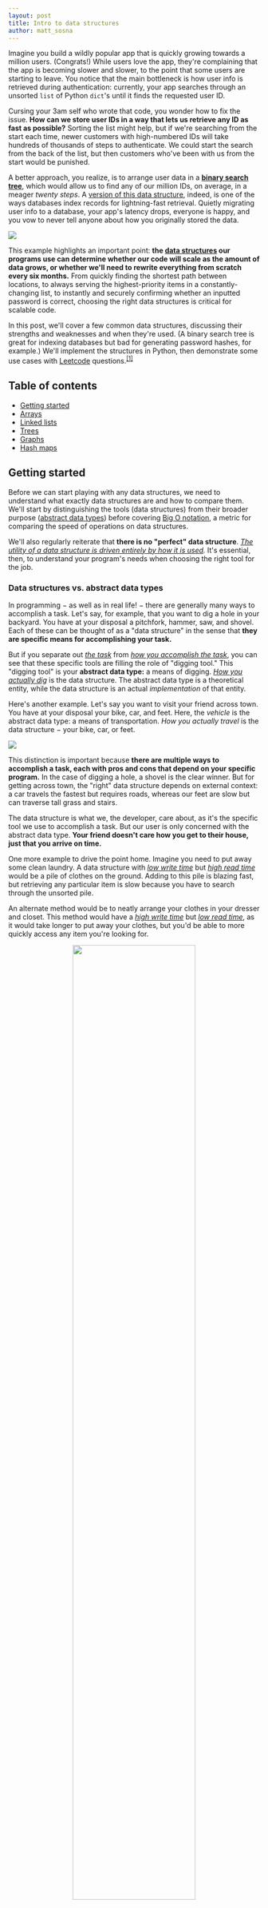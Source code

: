 ```yaml
---
layout: post
title: Intro to data structures
author: matt_sosna
---
```


Imagine you build a wildly popular app that is quickly growing towards a million users. (Congrats!) While users love the app, they're complaining that the app is becoming slower and slower, to the point that some users are starting to leave. You notice that the main bottleneck is how user info is retrieved during authentication: currently, your app searches through an unsorted `list` of Python `dict`'s until it finds the requested user ID.

Cursing your 3am self who wrote that code, you wonder how to fix the issue. **How can we store user IDs in a way that lets us retrieve any ID as fast as possible?** Sorting the list might help, but if we're searching from the start each time, newer customers with high-numbered IDs will take hundreds of thousands of steps to authenticate. We could start the search from the back of the list, but then customers who've been with us from the start would be punished.

A better approach, you realize, is to arrange user data in a [**binary search tree**](https://en.wikipedia.org/wiki/Binary_search_tree), which would allow us to find any of our million IDs, on average, in a meager _twenty steps_. A [version of this data structure](https://en.wikipedia.org/wiki/B-tree), indeed, is one of the ways databases index records for lightning-fast retrieval. Quietly migrating user info to a database, your app's latency drops, everyone is happy, and you vow to never tell anyone about how you originally stored the data.

<img src="{{site.baseurl}}/images/computer_science/arr_v_tree.png">

This example highlights an important point: **the <u>data structures</u> our programs use can determine whether our code will scale as the amount of data grows, or whether we'll need to rewrite everything from scratch every six months.** From quickly finding the shortest path between locations, to always serving the highest-priority items in a constantly-changing list, to instantly and securely confirming whether an inputted password is correct, choosing the right data structures is critical for scalable code.

In this post, we'll cover a few common data structures, discussing their strengths and weaknesses and when they're used. (A binary search tree is great for indexing databases but bad for generating password hashes, for example.) We'll implement the structures in Python, then demonstrate some use cases with [Leetcode](https://leetcode.com/) questions.<sup>[[1]](#1-intro)</sup>

## Table of contents
* [Getting started](#getting-started)
* [Arrays](#arrays)
* [Linked lists](#linked-lists)
* [Trees](#trees)
* [Graphs](#graphs)
* [Hash maps](#hash-maps)

## Getting started
Before we can start playing with any data structures, we need to understand what exactly data structures are and how to compare them. We'll start by distinguishing the tools (data structures) from their broader purpose ([abstract data types](https://en.wikipedia.org/wiki/Abstract_data_type)) before covering [Big O notation](https://en.wikipedia.org/wiki/Big_O_notation), a metric for comparing the speed of operations on data structures.

We'll also regularly reiterate that **there is no "perfect" data structure**. _<u>The utility of a data structure is driven entirely by how it is used</u>._ It's essential, then, to understand your program's needs when choosing the right tool for the job.

### Data structures vs. abstract data types
In programming $-$ as well as in real life! $-$ there are generally many ways to accomplish a task. Let's say, for example, that you want to dig a hole in your backyard. You have at your disposal a pitchfork, hammer, saw, and shovel. Each of these can be thought of as a "data structure" in the sense that **they are specific means for accomplishing your task.**

But if you separate out <i><u>the task</u></i> from <i><u>how you accomplish the task</u></i>, you can see that these specific tools are filling the role of "digging tool." This "digging tool" is your **abstract data type:** a means of digging. _<u>How you actually dig</u>_ is the data structure. The abstract data type is a theoretical entity, while the data structure is an actual _implementation_ of that entity.

Here's another example. Let's say you want to visit your friend across town. You have at your disposal your bike, car, and feet. Here, the _vehicle_ is the abstract data type: a means of transportation. _How you actually travel_ is the data structure $-$ your bike, car, or feet.

<img src="{{  site.baseurl  }}/images/computer_science/abstract_ds.png">

This distinction is important because **there are multiple ways to accomplish a task, each with pros and cons that depend on your specific program.** In the case of digging a hole, a shovel is the clear winner. But for getting across town, the "right" data structure depends on external context: a car travels the fastest but requires roads, whereas our feet are slow but can traverse tall grass and stairs.

The data structure is what we, the developer, care about, as it's the specific tool we use to accomplish a task. But our user is only concerned with the abstract data type. **Your friend doesn't care how you get to their house, just that you arrive on time.**

One more example to drive the point home. Imagine you need to put away some clean laundry. A data structure with _<u>low write time</u>_ but _<u>high read time</u>_ would be a pile of clothes on the ground. Adding to this pile is blazing fast, but retrieving any particular item is slow because you have to search through the unsorted pile.

An alternate method would be to neatly arrange your clothes in your dresser and closet. This method would have a _<u>high write time</u>_ but _<u>low read time</u>_, as it would take longer to put away your clothes, but you'd be able to more quickly access any item you're looking for.

<center>
<img src="{{  site.baseurl  }}/images/computer_science/pile.png" height="70%" width="70%">
</center>

While this example might sound silly, it's actually not too far off from the strategies of dumping data into [AWS S3](https://aws.amazon.com/s3/) versus a database, or to some degree storing it in a [highly-structured SQL vs. flexible NoSQL database]({{  site.baseurl  }}/SQL_vs_NoSQL). The dresser and closet isn't automatically the best approach $-$ logging data, for example, is written far more than it's read, so a "pile of clothes" approach of saving raw output to S3 can actually work well.

### Big O notation
While it makes intuitive sense that it's easier to dig a hole with a shovel than a hammer, how do we quantify the difference in performance? The _number of seconds_ it takes to dig is a good metric, but to deal with holes of differing sizes, we'd probably want something more like _seconds per cubic foot_.

This only gets us part of the way, though $-$ how do we account for shovels that are different sizes, or the people doing the digging? A bodybuilder with a hammer can dig a hole faster than a toddler with a shovel, but that doesn't mean the hammer is a better digging tool.

<center>
<img src="{{  site.baseurl }}/images/computer_science/big-o.png" height="80%" width="80%">
</center>

In computer terms, these two considerations can be reframed as **_the amount of data_** being processed, and **_the machine being using._** When comparing how well data structures perform some operation $-$ like storing new data or retrieving a requested element $-$ we want a metric that quantifies how performance scales with the amount of data, independent of what machine we use.

To do this, we can turn to [**Big O notation**](https://en.wikipedia.org/wiki/Big_O_notation), denoted as $O(&sdot;)$. Big O is a measure of the "worst-case" efficiency, an upper bound on how long it would take to accomplish a task (or how much memory it would require, which we won't cover here). Searching for an element in an unsorted list is $O(n)$, for example, because in the worst case, you have to search the entire list.

Here's another example of an operation with $O(n)$ time complexity. Displaying every element in a Python `list` takes more time depending on how many elements there are in the list. Specifically, the time it takes _grows linearly_: if you double the number of elements, you double the time to print all the elements.

{% include header-python.html %}
```python
# O(n) time complexity
def print_num(arr: list):
    for num in arr:
        print(num)
```

If we print every _pair_ of elements in the array, meanwhile, our complexity becomes $O(n^2)$. An array of 4 elements requires 16 steps, a 10-element array requires 100 steps, and so on.

{% include header-python.html %}
```python
# O(n^2) time complexity
def print_pairs(arr: list):
    for num1 in arr:
        for num2 in arr:
            print(num1, num2)
```

That's pretty bad. The best an algorithm can do is _constant_ time, where the run time is independent on the amount of data. For example, printing a random value of an array will always take the same time, regardless of the size of the array.

{% include header-python.html %}
```python
# O(1) time
def print_idx(arr: list, i: int):
    print(arr[i])
```

We can quantify the efficiency of these functions with the `%%timeit` command in a Jupyter notebook. Below, we can already see dramatic increases in the execution time of the $O(n^2)$ `print_pairs`. We can also see the power of the $O(1)$ `print_idx`, whose execution hovers around 0.153 ms, regardless of the size of the array or whether we're requesting the first or last element.

<img src="{{  site.baseurl  }}/images/computer_science/big-o-demo.png">

We can visualize the execution time of common efficiencies to better understand how they compare. The green region is ideal $-$ these are the most scalable runtimes, growing at a rate significantly slower than the amount of data. Gray is pretty good, avoid orange if you can, and find any way possible to avoid the red region.

<center>
<img src="{{  site.baseurl  }}/images/computer_science/big_o.png" height="90%" width="90%">
</center>

What problems could possibly require an algorithm in the red zone? **Red zone algorithms are often necessary for problems where you need to know _every possible answer to a question_.** One example of an $O(2^n)$ algorithm is finding all [**subsets**](https://en.wikipedia.org/wiki/Subset) of an array. Each element in the set can be either included or excluded. A set of four elements like `[A,B,C,D]` will therefore have $2^4$, or 16, subsets:
* `[]`, `[A]`, `[B]`, `[C]`, `[D]`
* `[A,B]`, `[A,C]`, `[A,D]`, `[B,C]`, `[B,D]`, `[C,D]`
* `[A,B,C]`, `[A,B,D]`, `[A,C,D]`, `[B,C,D]`
* `[A,B,C,D]`

But an even worse runtime is $O(n!)$. [**Permutations**](https://en.wikipedia.org/wiki/Permutation) are a classic example of n-factorial complexity. For each element in the set, we can rearrange all following elements. Our previous array `[A,B,C,D]` will have 4 * 3 * 2 * 1, or 24, permutations:
* `[A,B,C,D]`, `[A,B,D,C]`, `[A,C,B,D]`, `[A,C,D,B]`, `[A,D,B,C]`, `[A,D,C,B]`
* `[B,A,C,D]`, `[B,A,D,C]`, `[B,C,A,D]`, `[B,C,D,A]`, `[B,D,C,A]`, `[B,D,A,C]`
* `[C,A,B,D]`, `[C,A,D,B]`, `[C,B,A,D]`, `[C,B,D,A]`, `[C,D,B,A]`, `[C,D,A,B]`
* `[D,A,B,C]`, `[D,A,C,B]`, `[D,B,A,C]`, `[D,B,C,A]`, `[D,C,A,B]`, `[D,C,B,A]`

The runtime of these problems expands at a shocking rate. An array of 10 elements has 1,024 subsets and 3,628,800 permutations, and an array of 20 has 1,048,576 subsets and 2,432,902,008,176,640,000 permutations!

If your task is specifically to find all subsets or permutations of an inputted array, it's hard to avoid a $O(2^n)$ or $O(n!)$ runtime. But not all hope is lost $-$ there are some architectural tricks you can employ to lessen the burden.<sup>[[2]](#2-big-o-notation)</sup>

### Data types
Finally, we should briefly mention the fundamental _data types_. If a data structure is a collection of data, what _types_ of data can we have in our structures? There are a few fundamental data types regardless of programming language:

**Integers** are whole numbers, like `1`, `-5`, and `256`. In languages besides Python, you can be more specific with the type of integer, such as signed or unsigned, and the number of bits an integer can hold. This corresponds to the amount of memory your program will reserve, and if you're not careful, you can _overflow_ or _underflow_.

**Floats** are numbers with decimal places, like `1.2`, `0.14`. In Python, this includes numbers defined with scientific notation, like `1e5`. Lower-level languages like C or Java have a related _double_ type, referring to extra precision beyond the decimal place.

**Chars** are letters, like `a`, `b`, `c`. A collection of them is a string (which is technically an array of chars). The string representations of numbers and symbols, like `5` or `?`, are also chars.

**Void** is a null, like `None` in Python. Voids explicitly indicate a _lack_ of data, which is a useful default when initializing an array that will be filled, or a function that performs an action but doesn't specifically return anything (e.g. sending an email).

## Arrays
### Theory
Arrays are one of the most fundamental data structures in computer science, and they come built-in with languages even as low-level as [C](https://www.freecodecamp.org/news/what-is-the-c-programming-language-beginner-tutorial/) or [Assembly](https://en.wikipedia.org/wiki/Assembly_language). An array is a group of elements, like `[5, 8, -1]`, located on a contiguous slice of computer memory. Because each element of the array is stored physically next to one another, we can access any index $-$ such as the first, third, or last element $-$ in $O(1)$ time.

<center>
<img src="{{  site.baseurl  }}/images/computer_science/array1.png" height="80%" width="80%">
</center>

Python doesn't have a native array type, but they're a central data structure for lower-level languages like Java and C. In Python, a `list` is actually a series of pointers to different locations in memory that can still be easily indexed. In terms of usability, it combines the best elements of arrays and [linked lists](#linked-lists), which we'll learn about in the next section.

Reading from an array takes $O(1)$ time because we know exactly where in the array to go. Searching, meanwhile, is $O(n)$ because in the worst case, we need to scan through the entire array.

### Implementation
It's a little awkward to implement an array in Python, given lists accomplish the same thing, but we can still readily create an `Array` class that mimics the behavior of an array in C or Java. Check out this footnote <sup>[[3]](#3-implementation)</sup> for a deep dive.

{% include header-python.html %}
```python
from typing import Any

class Array:
    def __init__(self, n: int, dtype: Any):
        self.size = n
        self.slots = n
        self.vals = [None] * n
        self.index = 0
        self.dtype = dtype

    def __repr__(self):
        return f"Array of size {self.size} with {self.index} " + \
               f"{self.dtype} values"

    def get(self, i: int) -> Any:
        """
        Return the value at index i
        """
        return self.vals[i]

    def append(self, val: Any) -> None:
        """
        Append a value to the first non-null index. Value must be same
        type as self.dtype. If array is full, doubles the size
        """
        if not isinstance(val, self.dtype):
            raise ValueError(f"val is {type(val)}; must be {self.dtype}")

        if self.slots > 0:
            self.vals[self.index] = val
            self._move_index()
        else:
            print(f"Insufficient space; doubling size " +
                  f"({self.size} -> {2*self.size})")
            self.vals = self.vals + [None] * self.size
            self.vals[i] = val
            self.slots = self.size
            self.size *= 2
            self._move_index()

    def _move_index(self):
        """
        Update index and available slots
        """
        self.index += 1
        self.slots -= 1
```

We can play around with it a bit now.

{% include header-python.html %}
```python
arr = Array(10, int)
arr
# Array of length 10 with 0 <class 'int'> values

arr.append(5)
arr
# Array of length 10 with 1 <class 'int'> values

for x in [10]*20:
    arr.append(x)
# Insufficient space; doubling size (10 -> 20)
# Insufficient space; doubling size (20 -> 40)

print(arr.size)
# 40
```

Rather, let's spend this section talking about **stacks** and **queues**.


### Questions
This is a little different if you're coming straight from Python. But in the spirit of a constant array size, we could have some questions like these:

{% include header-python.html %}
```python
def duplicate_zeros(arr: List[int]) -> None:
    """
    Duplicate all zeros in an array, maintaining the length
    of the original array. e.g. [1, 0, 2, 3] -> [1, 0, 0, 2]
    """
    i = 0

    while i < len(arr):
        if arr[i] == 0:
            arr.insert(i, 0)
            arr.pop()
            i += 1
        i += 1
```

We use a `while` rather than a `for` loop because we're modifying the array as we move through it, so we want to manually control our index `i`. This is important when we're inserting zeros because we either will double-count our zero (if we insert into the array at or past our index), or the array will move without us if we insert it before. Our logic is therefore that we progress through our array like a normal `for` loop, incrementing `i` each time. But if we encounter a zero, we insert a zero and then increment `i` again, skipping the zero we added to avoid double-counting. We also don't return anything because we're modifying the array in-place.

**Also, we'll likely want to talk about stacks and queues.**


## Linked lists
### Theory
What if the elements of our array didn't need to be right next to each other in memory? And what if we didn't have to know beforehand how big our array would be $-$ we could just grow it dynamically without worrying?

This is what a singly linked list looks like.

<center>
<img src="{{  site.baseurl  }}/images/computer_science/ll1.png" height="50%" width="50%">
</center>

Each node in a list consists of some data, as well as pointer to the location of the next node in the list. So technically, it looks something like the diagram below. The red line of blocks is a section of your computer's RAM. The blue blocks are the nodes of our list, which consist of some data (the number in each block) and an orange _pointer_ to the location in memory for the next node of the list. The last node's pointer points to nowhere, indicating the end of the list.

<center>
<img src="{{  site.baseurl  }}/images/computer_science/ll2.png">
</center>

* Singularly linked lists
* Doubly linked lists

### Implementation
Here's how we can implement a linked list in Python.

{% include header-python.html %}
```python
class ListNode:
    def __init__(self, val=None, next=None):
        self.val = val
        self.next = next

    def __repr__(self):
        return f"ListNode with val {self.val}"

class SinglyLinkedList:
    def __init__(self, head=None):
        self.head = ListNode(head)

    def __repr__(self):
        vals = []
        node = self.head
        while node:
            vals.append(node.val)
            node = node.next
        return f"SinglyLinkedList with vals {vals}"

    def insert_end(self, val):
        node = self.head
        while node.next:
            node = node.next
        node.next = ListNode(val)

    def insert_front(self, val):
        head = ListNode(val)
        head.next = self.head
        self.head = head
```

Then we can play around a bit with it.

{% include header-python.html %}
```python
LL = SinglyLinkedList(0)

LL.insert_end(5)
LL.insert_end(10)
LL.insert_front(100)

LL
# SinglyLinkedList with vals [100, 0, 5, 10]
```

Now for a doubly linked list, we just add a `prev` attribute to the `ListNode` that points to the previous node.

{% include header-python.html %}
```python
class ListNode:
    def __init__(self, val=None, prev=None, next=None):
        self.val = val
        self.prev = prev
        self.next = next

class DoublyLinkedList:
    def __init__(self, head=None):
        self.head = ListNode(head)

    def insert_end(self, val):
        node = self.head

        while node.next:
            node = node.next

        node.next = ListNode(val)

        prev_node = node
        node = node.next
        node.prev = prev_node

    def insert_front(self, val):
        head = ListNode(val)
        head.next = self.head
        self.head = head
```

### Questions
Some common questions:
* Find the middle
* Find whether the list has a cycle
* Reverse

{% include header-python.html %}
```python
def find_middle(head: ListNode) -> Optional[ListNode]:
    """
    Return middle node of linked list. If even numbers, returns second
    """
    if not head:
        return None

    slow = head
    fast = head.next

    while fast and fast.next:
        slow = slow.next
        fast = fast.next.next

    return slow  
```

Whenever dealing with Leetcode questions, I like to draw out examples and make sure I'm doing what I think I'm doing. For example, it can be hard to remember if we should initialize `fast` to `head` or to `head.next`. If you draw out a simple list where you know what the middle should be, you can quickly confirm that `head.next` is the right option.

```bash
# List: A -> B -> C -> D -> E, middle = C

# Start at same place: incorrect
# Slow: A -> B -> C -> D
# Fast: A -> C -> E -> null

# Start apart: correct
# Slow: A -> B -> C
# Fast: B -> D -> null
```

Here's another example: whether the list has a cycle. We can't use `while fast and fast.next` anymore, since we would never exit the loop for a list with a cycle. Rather, we'll again instantiate `slow` and `fast` to the first and second nodes, then move them through the list at different speeds until they match. If we reach the end of the list, we return `False`; if the two pointers ever point to the same node, we return `True`.

{% include header-python.html %}
```python
def has_cycle(head: ListNode) -> bool:
    """
    Determines whether a linked list has a cycle
    """
    if not head:
        return False

    slow = head
    fast = head.next

    while slow != fast:

        # Reach end of list
        if not fast or fast.next:
            return False

        slow = slow.next
        fast = fast.next.next

    return True
```



## Trees
### Theory
A tree is similar to a linked list, but rather than having only one next node, you can have several. A common type of tree is a _binary_ tree, where each node has at most two children.

There are various types of binary trees. Below is a **binary search tree**. For every node in the tree, every node in its _left_ subtree must contain a smaller value, and every node in its _right_ subtree must contain a larger value.

<center>
<img src="{{  site.baseurl  }}/images/computer_science/tree1.png" height="60%" width="60%">
</center>

Searching a binary search tree for a value takes on average $O(logn)$ time, meaning they can find a given value among millions or billions of records very rapidly. Databases often use binary search on table indices to efficiently find queried terms.

### Implementation
{% include header-python.html %}
```python
class TreeNode:
    def __init__(self, val=None, left=None, right=None):
        self.val = val
        self.left = left
        self.right = right
```

### Questions
Traversal is a common question. There are different ways to do it, both with recursion and iteration.

* Print values in pre-order, in-order, post-order, and level-order traversal
* Determine whether tree is symmetric

{% include header-python.html %}
```python
def traverse_in_order(root: TreeNode) -> List[int]:
    """
    Traverse a binary tree, returning list of values in order
    """
    if not root:
        return None

    answer = []
    stack = [(root, False)]

    while stack:
        node, visited = stack.pop()

        if node:

            if visited:
                answer.append(node.val)
            else:
                stack.append(node.right, False)
                stack.append(node, True)
                stack.append(node.left, False)

    return answer
```

And the recursive method:

{% include header-python.html %}
```python
class Solution:
    def __init__(self):
        self.answer = []

    def traverse_inorder(self, root: TreeNode) -> List[int]:
        """
        Traverse a binary tree, returning list of values in-order
        """
        self.traverse(root)
        return self.answer

    def traverse(self, node: Optional[TreeNode]) -> None:
        if not node:
            return None

        self.traverse(node.left)
        self.answer.append(node.val)
        self.traverse(node.right)
```

Changing the traversal between pre-order, in-order, and post-order is simply a matter of rearranging lines 16-18. The `self.answer.append(node.val)` comes first in pre-order, second in in-order, and third in post-order. The rest of the code remains unchanged. Simple!


## Graphs
### Theory
Graphs often represented as adjacency matrices. Let's say you want to describe the network of friend connections on Facebook. A link between two people means they're friends. If you have 5 people, you'd have 5x5 matrix where the five people were on the rows and columns, and each cell corresponded to whether there was a link between the row and column person. More formally, we'd say $A_{ij} = 1$ if the individual in row $i$ and individual in column $j$ were connected, and $A_{ij} = 0$ if they're not.

Here's an example of a graph.

<center>
<img src="{{  site.baseurl  }}/images/computer_science/graph1.png" height="40%" width="40%">
</center>

We would represent this graph with the following adjacency matrix. Note how the matrix is symmetric along the diagonal because connections are undirected: if A is connected to B, then B is connected to A. The diagonal is also all zeros because there are no self-connections: none of the nodes in this graph are connected to themselves.

$$
\begin{bmatrix}
0 & 1 & 1 & 0\\
1 & 0 & 1 & 0\\
1 & 1 & 0 & 1\\
0 & 0 & 1 & 0
\end{bmatrix}
$$

### Implementation
Implementation is straightforward since we're only dealing with a matrix of 1s and 0s.

{% include header-python.html %}
```python
class Graph:
    def __init__(self, n: int):
        self.graph = [[0]*n for _ in range(n)]

    def connect(self, a: int, b: int) -> List[List[int]]:
        """
        Updates self.graph to connect individuals A and B.
        """
        self.graph[a][b] = 1
        self.graph[b][a] = 1
        return self.graph

    def disconnect(self, a: int, b: int) -> List[List[int]]:
        """
        Updates self.graph to disconnect individuals A and B.
        """
        self.graph[a][b] = 0
        self.graph[b][a] = 0
        return self.graph
```


### Questions
A common graph question is to return the number of connected components, or sub-clusters. For example, in the below graph, we can identify three distinct components.

<center>
<img src="{{  site.baseurl  }}/images/computer_science/graph2.png" height="40%" width="40%">
</center>


{% include header-python.html %}
```python
def get_n_provinces(self, mat: List[List[int]]) -> int:
    """
    Given an adjacency matrix, returns the number of connected components
    """
    q = []
    cities = [*range(len(mat))]

    answer = 0

    while q or cities:

        if not q:
            q.append(cities.pop(0))
            answer += 1

        focal = q.pop(0)
        i = 0

        while i < len(cities):
            city = cities[i]

            if mat[focal][city] == 1:
                q.append(city)
                cities.remove(city)
            else:
                i += 1

    return answer
```


## Hash maps
### Theory
A hash map is a data structure with $O(1)$ retrieval time, pretty much regardless of how many elements there are (assuming you have a good hash function). The idea is that for any input, you pass it through a hash function to get some output. Then you look at a location in memory corresponding to that hashed output. If your hash function can produce enough unique hashes, you can instantly retrieve any key's value.

### Implementation

{% include header-python.html %}
```python
from string import ascii_lowercase as alphabet

def hash_function(name: str) -> int:
    """
    Converts a string to a number distributed in the range 0-9
    """
    output = sum([alphabet.index(char.lower()) for char in name])

    # Add depending on even/odd
    output += 1 if len(name) % 2 == 0 else 0

    # Multiply depending on first char
    char_idx = alphabet.index(name[0].lower())

    if char_idx < 10:
        output *= 3
    elif char_idx < 20:
        output *= 4
    else:
        output *= 5

    return output % 10
```

### Questions

## Footnotes
#### [1. Intro](#)
Especially if you're coming from a higher-level language like Python, it's easy to wonder why you should care about data structures.

[Why should we care? Quora.](https://www.quora.com/What-is-the-importance-of-designing-the-right-data-structure)

#### [2. Big O notation](#big-o-notation)
We probably can't do much for the _first_ user to request all permutations for a specific array. But we _can_ store the array and its answer in a hash table. For every subsequent user, we can check our hash table to see if that array has already been queried. (We'd want to sort the array, remove nulls, etc. that would otherwise make identical arrays look different.) If a user requests an array whose permutations have already been computed, we could respond with a lightning fast $O(1)$ runtime. If not... back to $O(n!)$.

This concept is called caching, or memoizing. Here's what that would look like in Python.

{% include header-python.html %}
```python
def memoize(arr):
  pass
```
